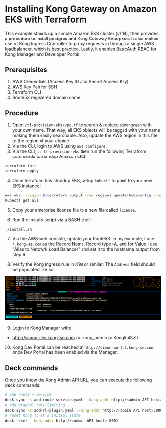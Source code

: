 Installing Kong Gateway on Amazon EKS with Terraform
===========================================================

This example stands up a simple Amazon EKS cluster (v1.19), then provides a procedure to install postgres and Kong Gateway Enterprise.  It also makes use of Kong Ingress Controller to proxy requests in through a single AWS loadbalancer, which is best practice.  Lastly, it enables BasicAuth RBAC for Kong Manager and Developer Portal.

## Prerequisites
1. AWS Credentials (Access Key ID and Secret Access Key)
2. AWS Key Pair for SSH
3. Terraform CLI
4. Route53 registered domain name

## Procedure

1. Open `/tf-provision-eks/vpc.tf` to search & replace `simongreen` with your own name.  That way, all EKS objects will be tagged with your name making them easily searchable. Also, update the AWS region in this file to the region of your choice.
2. Via the CLI, login to AWS using `aws configure`.
3. Via the CLI, `cd tf-provision-eks` then run the following Terraform commands to standup Amazon EKS:

```bash
terraform init
terraform apply
```

4. Once terraform has stoodup EKS, setup `kubectl` to point to your new EKS instance:

```bash
aws eks --region $(terraform output -raw region) update-kubeconfig --name $(terraform output -raw cluster_name)
kubectl get all
```

5. Copy your enterprise license file to a new file called `license`.

6. Run the installs script via a BASH shell:

```bash
./install.sh
```

7. Via the AWS web console, update your Route53. In my example, I use `*.kong-se.com` as the Record Name, Record type=A, and for Value I use "Alias to Netowrk Load Balancer" and set it to the hostname output from step 6.

8. Verify the Kong ingress rule in K9s or similar.  The `Address` field should be populated like so:

![](images/verify-address.png "verify-address")

9. Login to Kong Manager with:

* http://simon-dev.kong-se.com (u: kong_admin p: KongRul3z!)

10. Kong Dev Portal can be reached at `http://simon-portal.kong-se.com` once Dev Portal has been enabled via the Manager.

## Deck commands

Once you know the Kong Admin API URL, you can execute the following deck commands:

```bash
# add route + service
deck sync -s add-route-service.yaml --kong-addr http://<admin API host>:8001
# add graphql rate limiting
deck sync -s add-rl-plugin.yaml --kong-addr http://<admin API host>:8001
# reset Kong to it's initial state
deck reset --kong-addr http://<admin API host>:8001
```